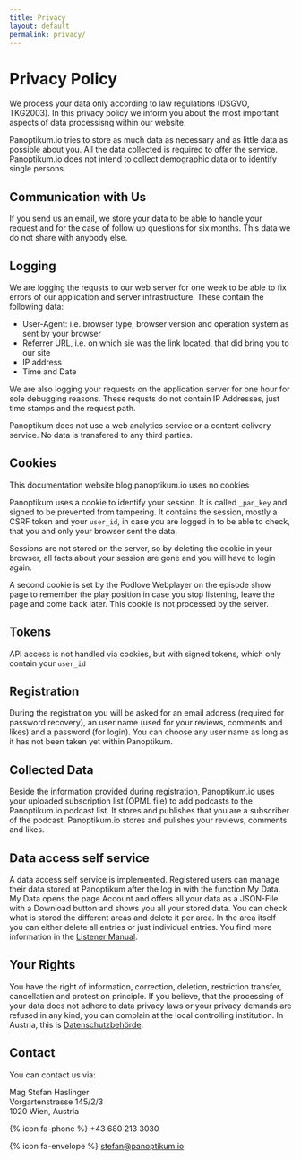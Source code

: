 ```yaml
---
title: Privacy
layout: default
permalink: privacy/
---
```


# Privacy Policy

We process your data only according to law regulations (DSGVO, TKG2003). In this privacy policy we
inform you about the most important aspects of data processisng within our website.

Panoptikum.io tries to store as much data as necessary and as little data as possible about you.
All the data collected is required to offer the service. Panoptikum.io does not intend to collect
demographic data or to identify single persons.

## Communication with Us

If you send us an email, we store your data to be able to handle your request
and for the case of follow up questions for six months. This data we do not
share with anybody else.

## Logging

We are logging the requsts to our web server for one week to be able to fix errors of our application
and server infrastructure.
These contain the following data:

* User-Agent: i.e. browser type, browser version and operation system as sent
  by your browser
* Referrer URL, i.e. on which sie was the link located, that did bring you to
  our site
* IP address
* Time and Date

We are also logging your requests on the application server for one hour for sole debugging reasons.
These requsts do not contain IP Addresses, just time stamps and the request path.

Panoptikum does not use a web analytics service or a content delivery service.
No data is transfered to any third parties.

## Cookies

This documentation website blog.panoptikum.io uses no cookies

Panoptikum uses a cookie to identify your session. It is called `_pan_key` and signed to be prevented
from tampering. It contains the session, mostly a CSRF token and your `user_id`, in case you are
logged in to be able to check, that you and only your browser sent the data.

Sessions are not stored on the server, so by deleting the cookie in your browser,
all facts about your session are gone and you will have to login again.

A second cookie is set by the Podlove Webplayer on the episode show page to remember the play
position in case you stop listening, leave the page and come back later. This cookie is not
processed by the server.

## Tokens

API access is not handled via cookies, but with signed tokens, which only contain your `user_id`

## Registration

During the registration you will be asked for an email address (required for password recovery), an
user name (used for your reviews, comments and likes) and a password (for login). You can choose
any user name as long as it has not been taken yet within Panoptikum.

## Collected Data

Beside the information provided during registration, Panoptikum.io uses your uploaded subscription
list (OPML file) to add podcasts to the Panoptikum.io podcast list. It stores and publishes that
you are a subscriber of the podcast. Panoptikum.io stores and pulishes your reviews, comments and
likes.

## Data access self service

A data access self service is implemented. Registered users can manage their
data stored at Panoptikum after the log in with the function My Data.
My Data opens the page Account and offers all your data as a JSON-File with a
Download button and shows you all your stored data. You can check what is stored
the different areas and delete it per area. In the area itself you can either
delete all entries or just individual entries. You find more information in the
[Listener Manual](/listener-manual).

## Your Rights

You have the right of information, correction, deletion, restriction
transfer, cancellation and protest on principle. If you believe, that the
processing of your data does not adhere to data privacy laws or your
privacy demands are refused in any kind, you can complain at the local
controlling institution. In Austria, this is
[Datenschutzbehörde](https://www.dsb.gv.at/).

## Contact

You can contact us via:

Mag Stefan Haslinger  
Vorgartenstrasse 145/2/3  
1020 Wien, Austria  

{% icon fa-phone %} +43 680 213 3030

{% icon fa-envelope %} <stefan@panoptikum.io>
